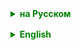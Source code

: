 <details style="margin-top: 16px">
  <summary style="cursor: pointer; color: green;"><b>на Русском</b></summary>

## Optional

Класс `Optional` в Java - это контейнерный класс, используемый для представления необязательных значений, которые могут быть `null`. Он был введен в Java 8 как часть java.util пакета и предлагает удобный способ работать с значениями, которые могут отсутствовать, без явного использования `null` проверок, что уменьшает возможность возникновения `NullPointerException`.

Вот основные характеристики и методы класса `Optional`:

### Создание объекта Optional

- `Optional.empty()`: возвращает пустой `Optional` объект.
- `Optional.of(value)`: возвращает `Optional` с не-null значением. Если значение `null`, то будет выброшено исключение `NullPointerException`.
- `Optional.ofNullable(value)`: возвращает `Optional`, который содержит значение, если оно не `null`, и пустой `Optional`, если значение `null`.

### Проверка наличия значения

- `isPresent()`: возвращает `true`, если значение присутствует в `Optional`.
- `isEmpty()`: возвращает `true`, если значение отсутствует в `Optional` (появился в Java 11).

### Получение значения

- `get()`: возвращает значение, если оно присутствует, иначе выбрасывает `NoSuchElementException`.
- `orElse(defaultValue)`: возвращает значение, если оно присутствует, иначе возвращает `defaultValue`.
- `orElseGet(supplier)`: возвращает значение, если оно присутствует, иначе вызывает функцию `supplier` для генерации значения по умолчанию.
- `orElseThrow(exceptionSupplier)`: возвращает значение, если оно присутствует, иначе выбрасывает исключение, созданное с помощью `exceptionSupplier`.

### Работа со значениями

- `ifPresent(consumer)`: выполняет действие `consumer`, если значение присутствует.
- `ifPresentOrElse(consumer, emptyAction)`: выполняет действие `consumer`, если значение присутствует, иначе выполняет `emptyAction` (добавлен в Java 9).
- `stream()`: если значение присутствует, возвращает поток с одним элементом, иначе возвращает пустой поток (добавлен в Java 9).
- `filter(predicate)`: если значение присутствует и удовлетворяет условию `predicate`, возвращает `Optional` этого значения, иначе возвращает пустой `Optional`.
- `map(function)`: если значение присутствует, применяет функцию `function` и возвращает `Optional` результата.
- `flatMap(function)`: если значение присутствует, применяет функцию `function`, которая сама возвращает `Optional`, и затем возвращает этот `Optional` напрямую, избегая дополнительной обертки `Optional<Optional<T>>`.

### Примеры использования

```
// Создание Optional объекта
Optional<String> optional = Optional.of("Hello");

// Использование map для преобразования содержимого, если оно присутствует
optional.map(String::toUpperCase).ifPresent(System.out::println); // Выведет "HELLO"

// Получение значения с альтернативой
String nullSafe = optional.orElse("Default Value");

// Использование orElseThrow для генерации исключения, если значение отсутствует
String value = optional.orElseThrow(IllegalStateException::new);

```

Использование класса `Optional` помогает писать более чистый код, уменьшая необходимость в проверках на `null` и явных `null` значениях. Это может привести к уменьшению ошибок, связанных с отсутствием значений, и улучшить читаемость кода.

Однако **следует избегать использования `Optional` для полей классов или в качестве аргументов методов**, так как это увеличивает сложность и не соответствует первоначальной цели класса `Optional`, которой является предоставление ясного и удобного способа работы с методами, которые могут возвращать `null`.

--- 

## Enums 

---

### Что такое Enums?
- Специальный тип данных, который позволяет переменной быть набором предварительно определенных значений.

**Основная цель Enums:**
- Обеспечивать типобезопасность и снижать количество ошибок.

---

### Основы Enums

#### Создание Enums:
```
public enum Day {
    MONDAY, TUESDAY, WEDNESDAY, THURSDAY, FRIDAY, SATURDAY, SUNDAY;
}
```

#### Использование Enums:
```
Day today = Day.MONDAY;
switch(today) {
    case MONDAY:
        System.out.println("Today is Monday.");
        break;
    // ... другие дни
}
```

---

### Продвинутые возможности Enums

#### Конструкторы и методы:
```
public enum Planet {
    MERCURY(3.303e+23, 2.4397e6),
    VENUS(4.869e+24, 6.0518e6);
    // ... другие планеты

    private final double mass;
    private final double radius;

    Planet(double mass, double radius) {
        this.mass = mass;
        this.radius = radius;
    }

    public double getMass() {
        return mass;
    }

    public double getRadius() {
        return radius;
    }
}
```

#### Встроенные методы:
- `values()`: Возвращает массив, содержащий список констант Enum.
- `valueOf(String name)`: Возвращает константу Enum с указанным именем.

#### Перечисление через цикл:
```
for (Day day : Day.values()) {
    System.out.println(day);
}
```

---

### Сравнение Enums

#### Сравнение с использованием `==` и `equals()`:
- Для сравнения двух значений Enum можно безопасно использовать оператор `==`.

#### Метод `ordinal()`:
- Возвращает порядковый номер константы (начиная с нуля).

---

### EnumSets и EnumMaps

#### EnumSet:
- Специализированный набор для работы с enums.
```
EnumSet<Day> weekend = EnumSet.of(Day.SATURDAY, Day.SUNDAY);
```

#### EnumMap:
- Специализированная карта для ключей типа Enum.
```
EnumMap<Day, String> dayActivityMap = new EnumMap<>(Day.class);
dayActivityMap.put(Day.MONDAY, "Work");
```

---

### Преимущества использования Enums:
- Типобезопасность.
- Читаемость кода.
- Возможность группировки связанных констант.


</details>

<details style="margin-top: 16px">
  <summary style="cursor: pointer; color: green;"><b>English</b></summary>

## Optional

The `Optional` class in Java is a container class used for encapsulating optional values that can be `null`. It was introduced in Java 8 as part of the java.util package and offers a convenient way of working with potentially absent values without the explicit use of `null` checks, thereby reducing the possibility of encountering `NullPointerException`.

Here are the main characteristics and methods of the `Optional` class:

### Creating an Optional Object

- `Optional.empty()`: returns an empty `Optional` object.
- `Optional.of(value)`: returns an `Optional` with a non-null value. If the value is `null`, a `NullPointerException` is thrown.
- `Optional.ofNullable(value)`: returns an `Optional` that contains a value if it is not `null`, and an empty `Optional` if the value is `null`.

### Checking for Value Presence

- `isPresent()`: returns `true` if there is a value present in the `Optional`.
- `isEmpty()`: returns `true` if a value is absent in the `Optional` (introduced in Java 11).

### Retrieving the Value

- `get()`: returns the value if it is present, otherwise throws `NoSuchElementException`.
- `orElse(defaultValue)`: returns the value if it is present, otherwise returns `defaultValue`.
- `orElseGet(supplier)`: returns the value if it is present, otherwise calls a `supplier` function to generate a default value.
- `orElseThrow(exceptionSupplier)`: returns the value if it is present, otherwise throws an exception created by the `exceptionSupplier`.

### Working with Values

- `ifPresent(consumer)`: performs the `consumer` action if the value is present.
- `ifPresentOrElse(consumer, emptyAction)`: performs the `consumer` action if the value is present, otherwise performs the `emptyAction` (added in Java 9).
- `stream()`: if the value is present, returns a stream with one element, otherwise returns an empty stream (added in Java 9).
- `filter(predicate)`: if a value is present and matches the `predicate`, returns an `Optional` of that value, otherwise returns an empty `Optional`.
- `map(function)`: if a value is present, applies the `function` and returns an `Optional` of the result.
- `flatMap(function)`: if a value is present, applies the `function` that itself returns an `Optional`, and then returns that `Optional` directly, avoiding an additional `Optional<Optional<T>>` wrapper.

### Usage Examples

```
// Creating an Optional object
Optional<String> optional = Optional.of("Hello");

// Using map to transform the content if present
optional.map(String::toUpperCase).ifPresent(System.out::println); // Will print "HELLO"

// Retrieving the value with an alternative
String nullSafe = optional.orElse("Default Value");

// Using orElseThrow to generate an exception if the value is absent
String value = optional.orElseThrow(IllegalStateException::new);
```

Using the `Optional` class helps in writing cleaner code by reducing the necessity for `null` checks and explicit `null` values. This can lead to fewer errors related to the absence of values and improve code readability.

However, **it is advisable to avoid using `Optional` for class fields or as method arguments**, as this increases complexity and does not align with the original intent of the `Optional` class, which is to provide a clear and convenient way of dealing with methods that may return `null`.

## Enums in Java

---

### What are Enums?
- A special data type that enables a variable to be a set of predefined constants.

**The main goal of Enums:**
- To provide type safety and reduce the number of errors.

---

### Basics of Enums

#### Creating Enums:
```java
public enum Day {
    MONDAY, TUESDAY, WEDNESDAY, THURSDAY, FRIDAY, SATURDAY, SUNDAY;
}
```

#### Using Enums:
```java
Day today = Day.MONDAY;
switch(today) {
    case MONDAY:
        System.out.println("Today is Monday.");
        break;
    // ... other days
}
```

---

### Advanced Features of Enums

#### Constructors and Methods:

```
public enum Planet {
    MERCURY(3.303e+23, 2.4397e6),
    VENUS(4.869e+24, 6.0518e6);
    // ... other planets

    private final double mass;
    private final double radius;

    Planet(double mass, double radius) {
        this.mass = mass;
        this.radius = radius;
    }

    public double getMass() {
        return mass;
    }

    public double getRadius() {
        return radius;
    }
}
```

#### Built-in Methods:
- `values()`: Returns an array containing a list of the Enum constants.
- `valueOf(String name)`: Returns the Enum constant with the specified name.

#### Iterating Through Enums:
```
for (Day day : Day.values()) {
    System.out.println(day);
}
```

---

### Comparing Enums

#### Comparison Using `==` and `equals()`:
- You can safely use the `==` operator to compare two Enum values.

#### The `ordinal()` Method:
- Returns the ordinal number of the constant (starting with zero).

---

### EnumSets and EnumMaps

#### EnumSet:
- A specialized set designed for use with Enums.
```
EnumSet<Day> weekend = EnumSet.of(Day.SATURDAY, Day.SUNDAY);
```

#### EnumMap:
- A specialized map for keys of the Enum type.
```
EnumMap<Day, String> dayActivityMap = new EnumMap<>(Day.class);
dayActivityMap.put(Day.MONDAY, "Work");
```

---

### Advantages of Using Enums:
- Type safety.
- Code readability.
- The ability to group related constants.

</details>